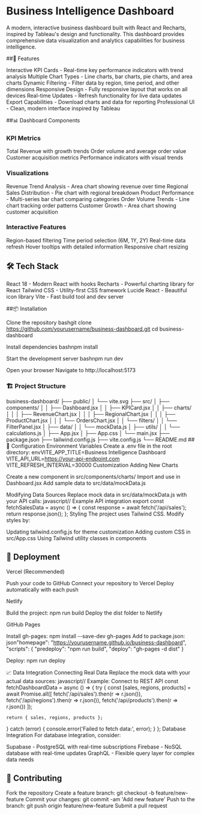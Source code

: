 # Business Intelligence Dashboard
A modern, interactive business dashboard built with React and Recharts, inspired by Tableau's design and functionality. This dashboard provides comprehensive data visualization and analytics capabilities for business intelligence.

##🚀 Features

Interactive KPI Cards - Real-time key performance indicators with trend analysis
Multiple Chart Types - Line charts, bar charts, pie charts, and area charts
Dynamic Filtering - Filter data by region, time period, and other dimensions
Responsive Design - Fully responsive layout that works on all devices
Real-time Updates - Refresh functionality for live data updates
Export Capabilities - Download charts and data for reporting
Professional UI - Clean, modern interface inspired by Tableau

##📊 Dashboard Components
### KPI Metrics

Total Revenue with growth trends
Order volume and average order value
Customer acquisition metrics
Performance indicators with visual trends

### Visualizations

Revenue Trend Analysis - Area chart showing revenue over time
Regional Sales Distribution - Pie chart with regional breakdown
Product Performance - Multi-series bar chart comparing categories
Order Volume Trends - Line chart tracking order patterns
Customer Growth - Area chart showing customer acquisition

### Interactive Features

Region-based filtering
Time period selection (6M, 1Y, 2Y)
Real-time data refresh
Hover tooltips with detailed information
Responsive chart resizing

## 🛠 Tech Stack

React 18 - Modern React with hooks
Recharts - Powerful charting library for React
Tailwind CSS - Utility-first CSS framework
Lucide React - Beautiful icon library
Vite - Fast build tool and dev server

##📦 Installation

Clone the repository
bashgit clone https://github.com/yourusername/business-dashboard.git
cd business-dashboard

Install dependencies
bashnpm install

Start the development server
bashnpm run dev

Open your browser
Navigate to http://localhost:5173

### 🏗 Project Structure
business-dashboard/
├── public/
│   └── vite.svg
├── src/
│   ├── components/
│   │   ├── Dashboard.jsx
│   │   ├── KPICard.jsx
│   │   ├── charts/
│   │   │   ├── RevenueChart.jsx
│   │   │   ├── RegionalChart.jsx
│   │   │   ├── ProductChart.jsx
│   │   │   └── OrdersChart.jsx
│   │   └── filters/
│   │       └── FilterPanel.jsx
│   ├── data/
│   │   └── mockData.js
│   ├── utils/
│   │   └── calculations.js
│   ├── App.jsx
│   ├── App.css
│   └── main.jsx
├── package.json
├── tailwind.config.js
├── vite.config.js
└── README.md
##🔧 Configuration
Environment Variables
Create a .env file in the root directory:
envVITE_APP_TITLE=Business Intelligence Dashboard
VITE_API_URL=https://your-api-endpoint.com
VITE_REFRESH_INTERVAL=30000
Customization
Adding New Charts

Create a new component in src/components/charts/
Import and use in Dashboard.jsx
Add sample data to src/data/mockData.js

Modifying Data Sources
Replace mock data in src/data/mockData.js with your API calls:
javascript// Example API integration
export const fetchSalesData = async () => {
  const response = await fetch('/api/sales');
  return response.json();
};
Styling
The project uses Tailwind CSS. Modify styles by:

Updating tailwind.config.js for theme customization
Adding custom CSS in src/App.css
Using Tailwind utility classes in components

## 🚀 Deployment
Vercel (Recommended)

Push your code to GitHub
Connect your repository to Vercel
Deploy automatically with each push

Netlify

Build the project: npm run build
Deploy the dist folder to Netlify

GitHub Pages

Install gh-pages: npm install --save-dev gh-pages
Add to package.json:
json"homepage": "https://yourusername.github.io/business-dashboard",
"scripts": {
  "predeploy": "npm run build",
  "deploy": "gh-pages -d dist"
}

Deploy: npm run deploy

📈 Data Integration
Connecting Real Data
Replace the mock data with your actual data sources:
javascript// Example: Connect to REST API
const fetchDashboardData = async () => {
  try {
    const [sales, regions, products] = await Promise.all([
      fetch('/api/sales').then(r => r.json()),
      fetch('/api/regions').then(r => r.json()),
      fetch('/api/products').then(r => r.json())
    ]);
    
    return { sales, regions, products };
  } catch (error) {
    console.error('Failed to fetch data:', error);
  }
};
Database Integration
For database integration, consider:

Supabase - PostgreSQL with real-time subscriptions
Firebase - NoSQL database with real-time updates
GraphQL - Flexible query layer for complex data needs

## 🤝 Contributing

Fork the repository
Create a feature branch: git checkout -b feature/new-feature
Commit your changes: git commit -am 'Add new feature'
Push to the branch: git push origin feature/new-feature
Submit a pull request
